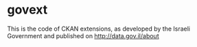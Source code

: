 # govext

This is the code of CKAN extensions, as developed by the Israeli Government and published on http://data.gov.il/about


